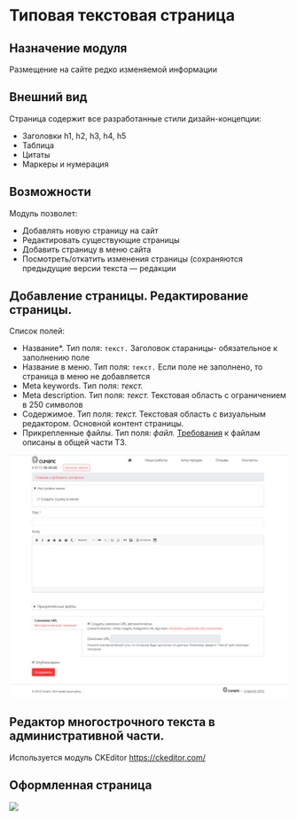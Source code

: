 # Типовая текстовая страница
## Назначение модуля
Размещение на сайте редко изменяемой информации
## Внешний вид
Страница содержит все разработанные стили дизайн-концепции:
- Заголовки h1, h2, h3, h4, h5
- Таблица
- Цитаты
- Маркеры и нумерация
## Возможности
Модуль позволет:
- Добавлять новую страницу на сайт
- Редактировать существующие страницы
- Добавить страницу в меню сайта
- Посмотреть/откатить изменения страницы (сохраняются предыдущие версии текста — редакции
## Добавление страницы. Редактирование страницы.
Список полей:
- Название*. Тип поля: `текст.` Заголовок стараницы- обязательное к заполнению поле
- Название в меню. Тип поля: `текст.` Если поле не заполнено, то страница в меню не добавляется
- Meta keywords. Тип поля: *текст.*
- Meta description. Тип поля: *текст.* Текстовая область с ограничением в 250 символов
- Содержимое. Тип поля: *текст.* Текстовая область с визуальным редактором. Основной контент страницы.
- Прикрепленные файлы. Тип поля: *файл.* [Требования][identifier] к файлам описаны в общей части ТЗ.

<img src="https://github.com/synapse-studio/helper/blob/master/tz/page/page.png">

[identifier]: https://github.com/synapse-studio/dogovor/blob/master/tz/openTZ.md#%D0%A2%D1%80%D0%B5%D0%B1%D0%BE%D0%B2%D0%B0%D0%BD%D0%B8%D1%8F-%D0%BA-%D1%85%D1%80%D0%B0%D0%BD%D0%B5%D0%BD%D0%B8%D1%8E-%D0%B4%D0%B0%D0%BD%D0%BD%D1%8B%D1%85
## Редактор многострочного текста в административной части. 
Используется модуль CKEditor <https://ckeditor.com/>

## Оформленная страница

<img src="https://raw.githubusercontent.com/synapse-studio/helper/master/tz/page/pageitog.jpg">













